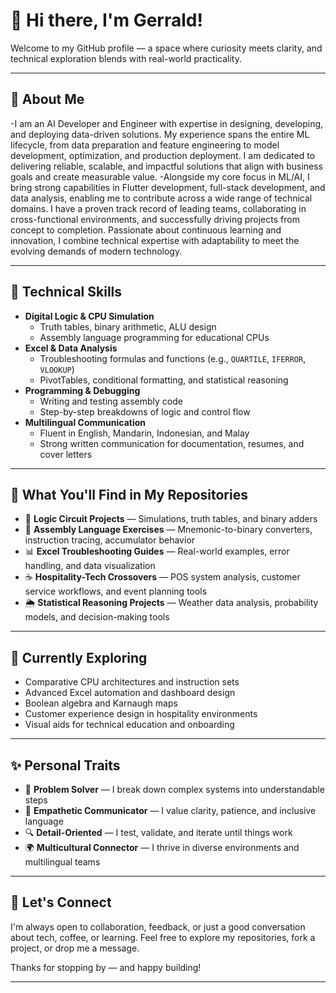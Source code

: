 # 👋 Hi there, I'm Gerrald!

Welcome to my GitHub profile — a space where curiosity meets clarity, and technical exploration blends with real-world practicality.

---

## 🧠 About Me

-I am an AI Developer and Engineer with expertise in designing, developing, and deploying data-driven solutions. My experience spans the entire ML lifecycle, from data preparation and feature engineering to model development, optimization, and production deployment. I am dedicated to delivering reliable, scalable, and impactful solutions that align with business goals and create measurable value.
-Alongside my core focus in ML/AI, I bring strong capabilities in Flutter development, full-stack development, and data analysis, enabling me to contribute across a wide range of technical domains. I have a proven track record of leading teams, collaborating in cross-functional environments, and successfully driving projects from concept to completion. Passionate about continuous learning and innovation, I combine technical expertise with adaptability to meet the evolving demands of modern technology.

---

## 🔧 Technical Skills

- **Digital Logic & CPU Simulation**
  - Truth tables, binary arithmetic, ALU design
  - Assembly language programming for educational CPUs
- **Excel & Data Analysis**
  - Troubleshooting formulas and functions (e.g., `QUARTILE`, `IFERROR`, `VLOOKUP`)
  - PivotTables, conditional formatting, and statistical reasoning
- **Programming & Debugging**
  - Writing and testing assembly code
  - Step-by-step breakdowns of logic and control flow
- **Multilingual Communication**
  - Fluent in English, Mandarin, Indonesian, and Malay
  - Strong written communication for documentation, resumes, and cover letters

---

## 📁 What You'll Find in My Repositories

- 🔬 **Logic Circuit Projects** — Simulations, truth tables, and binary adders
- 🧮 **Assembly Language Exercises** — Mnemonic-to-binary converters, instruction tracing, accumulator behavior
- 📊 **Excel Troubleshooting Guides** — Real-world examples, error handling, and data visualization
- ☕ **Hospitality-Tech Crossovers** — POS system analysis, customer service workflows, and event planning tools
- 🌦️ **Statistical Reasoning Projects** — Weather data analysis, probability models, and decision-making tools

---

## 🌱 Currently Exploring

- Comparative CPU architectures and instruction sets
- Advanced Excel automation and dashboard design
- Boolean algebra and Karnaugh maps
- Customer experience design in hospitality environments
- Visual aids for technical education and onboarding

---

## ✨ Personal Traits

- 🧩 **Problem Solver** — I break down complex systems into understandable steps
- 💬 **Empathetic Communicator** — I value clarity, patience, and inclusive language
- 🔍 **Detail-Oriented** — I test, validate, and iterate until things work
- 🌍 **Multicultural Connector** — I thrive in diverse environments and multilingual teams

---

## 🤝 Let's Connect

I'm always open to collaboration, feedback, or just a good conversation about tech, coffee, or learning. Feel free to explore my repositories, fork a project, or drop me a message.

Thanks for stopping by — and happy building!

---
